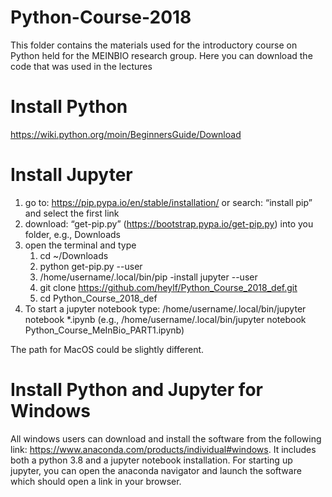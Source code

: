 # Python-Course-2018
This folder contains the materials used for the introductory course on Python held for the MEINBIO research group.
Here you can download the code that was used in the lectures 

# Install Python
https://wiki.python.org/moin/BeginnersGuide/Download

# Install Jupyter
1) go to: https://pip.pypa.io/en/stable/installation/
    or search: “install pip” and select the first link
2) download: “get-pip.py” (https://bootstrap.pypa.io/get-pip.py) into you folder, e.g., Downloads
3) open the terminal and type
    1) cd ~/Downloads
    2) python get-pip.py --user
    3) /home/username/.local/bin/pip -install jupyter --user
    4) git clone https://github.com/heylf/Python_Course_2018_def.git
    5) cd Python_Course_2018_def
4) To start a jupyter notebook type: /home/username/.local/bin/jupyter notebook *.ipynb
(e.g., /home/username/.local/bin/jupyter notebook Python_Course_MeInBio_PART1.ipynb)

The path for MacOS could be slightly different.

# Install Python and Jupyter for Windows
All windows users can download and install the software from the following link: https://www.anaconda.com/products/individual#windows. It includes both a python 3.8 and a jupyter notebook installation. For starting up jupyter, you can open the anaconda navigator and launch the software which should open a link in your browser.
